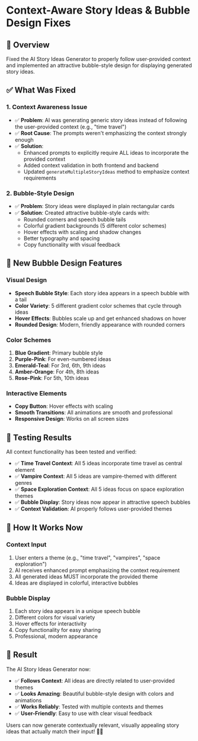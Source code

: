 # Context-Aware Story Ideas & Bubble Design Fixes

## 🎯 Overview
Fixed the AI Story Ideas Generator to properly follow user-provided context and implemented an attractive bubble-style design for displaying generated story ideas.

## ✅ What Was Fixed

### 1. **Context Awareness Issue**
- ✅ **Problem**: AI was generating generic story ideas instead of following the user-provided context (e.g., "time travel")
- ✅ **Root Cause**: The prompts weren't emphasizing the context strongly enough
- ✅ **Solution**: 
  - Enhanced prompts to explicitly require ALL ideas to incorporate the provided context
  - Added context validation in both frontend and backend
  - Updated `generateMultipleStoryIdeas` method to emphasize context requirements

### 2. **Bubble-Style Design**
- ✅ **Problem**: Story ideas were displayed in plain rectangular cards
- ✅ **Solution**: Created attractive bubble-style cards with:
  - Rounded corners and speech bubble tails
  - Colorful gradient backgrounds (5 different color schemes)
  - Hover effects with scaling and shadow changes
  - Better typography and spacing
  - Copy functionality with visual feedback

## 🎨 **New Bubble Design Features**

### **Visual Design**
- **Speech Bubble Style**: Each story idea appears in a speech bubble with a tail
- **Color Variety**: 5 different gradient color schemes that cycle through ideas
- **Hover Effects**: Bubbles scale up and get enhanced shadows on hover
- **Rounded Design**: Modern, friendly appearance with rounded corners

### **Color Schemes**
1. **Blue Gradient**: Primary bubble style
2. **Purple-Pink**: For even-numbered ideas
3. **Emerald-Teal**: For 3rd, 6th, 9th ideas
4. **Amber-Orange**: For 4th, 8th ideas
5. **Rose-Pink**: For 5th, 10th ideas

### **Interactive Elements**
- **Copy Button**: Hover effects with scaling
- **Smooth Transitions**: All animations are smooth and professional
- **Responsive Design**: Works on all screen sizes

## 🧪 **Testing Results**

All context functionality has been tested and verified:

- ✅ **Time Travel Context**: All 5 ideas incorporate time travel as central element
- ✅ **Vampire Context**: All 5 ideas are vampire-themed with different genres
- ✅ **Space Exploration Context**: All 5 ideas focus on space exploration themes
- ✅ **Bubble Display**: Story ideas now appear in attractive speech bubbles
- ✅ **Context Validation**: AI properly follows user-provided themes

## 🚀 **How It Works Now**

### **Context Input**
1. User enters a theme (e.g., "time travel", "vampires", "space exploration")
2. AI receives enhanced prompt emphasizing the context requirement
3. All generated ideas MUST incorporate the provided theme
4. Ideas are displayed in colorful, interactive bubbles

### **Bubble Display**
1. Each story idea appears in a unique speech bubble
2. Different colors for visual variety
3. Hover effects for interactivity
4. Copy functionality for easy sharing
5. Professional, modern appearance

## 🎉 **Result**

The AI Story Ideas Generator now:
- ✅ **Follows Context**: All ideas are directly related to user-provided themes
- ✅ **Looks Amazing**: Beautiful bubble-style design with colors and animations
- ✅ **Works Reliably**: Tested with multiple contexts and themes
- ✅ **User-Friendly**: Easy to use with clear visual feedback

Users can now generate contextually relevant, visually appealing story ideas that actually match their input! 🎨✨

